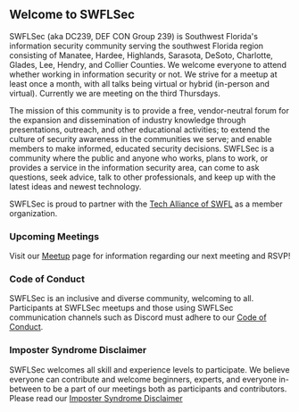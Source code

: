 ## Welcome to SWFLSec

SWFLSec (aka DC239, DEF CON Group 239) is Southwest Florida's information security community serving the southwest Florida region consisting of Manatee, Hardee, Highlands, Sarasota, DeSoto, Charlotte, Glades, Lee, Hendry, and Collier Counties. We welcome everyone to attend whether working in information security or not. We strive for a meetup at least once a month, with all talks being virtual or hybrid (in-person and virtual). Currently we are meeting on the third Thursdays.

The mission of this community is to provide a free, vendor-neutral forum for the expansion and dissemination of industry knowledge through presentations, outreach, and other educational activities; to extend the culture of security awareness in the communities we serve; and enable members to make informed, educated security decisions. SWFLSec is a community where the public and anyone who works, plans to work, or provides a service in the information security area, can come to ask questions, seek advice, talk to other professionals, and keep up with the latest ideas and newest technology.

SWFLSec is proud to partner with the [Tech Alliance of SWFL](https://tech-alliance-website.vercel.app/) as a member organization.

### Upcoming Meetings

Visit our [Meetup](https://www.meetup.com/SWFLSec-Southwest-Florida-Infosec-Meetup/) page for information regarding our next meeting and RSVP! 

### Code of Conduct

SWFLSec is an inclusive and diverse community, welcoming to all. Participants at SWFLSec meetups and those using SWFLSec communication channels such as Discord must adhere to our [Code of Conduct](coc.html).

### Imposter Syndrome Disclaimer

SWFLSec welcomes all skill and experience levels to participate. We believe everyone can contribute and welcome beginners, experts, and everyone in-between to be a part of our meetings both as participants and contributors. Please read our [Imposter Syndrome Disclaimer](impostersyndrome.html)
